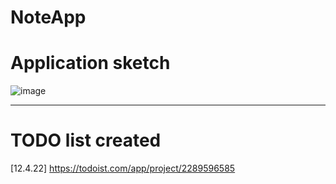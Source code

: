 # NoteApp
# Application sketch

![image](https://user-images.githubusercontent.com/95710591/163035101-b3f5a019-fad3-4c1e-92c2-36f5df206f87.png)
___

# TODO list created 
[12.4.22]
https://todoist.com/app/project/2289596585
